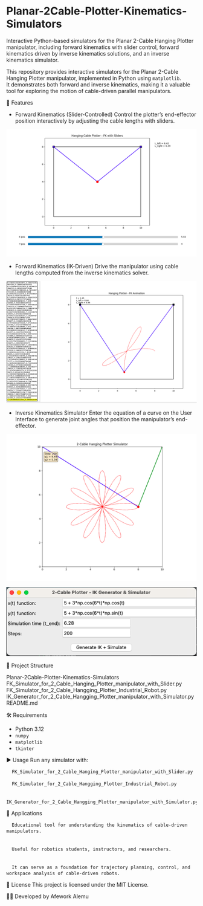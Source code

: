 # Planar-2Cable-Plotter-Kinematics-Simulators
Interactive Python-based simulators for the Planar 2-Cable Hanging Plotter manipulator, including forward kinematics with slider control, forward kinematics driven by inverse kinematics solutions, and an inverse kinematics simulator.



This repository provides interactive simulators for the Planar 2-Cable Hanging Plotter manipulator, implemented in Python using `matplotlib`.  
It demonstrates both forward and inverse kinematics, making it a valuable tool for exploring the motion of cable-driven parallel manipulators.  



🚀 Features
- Forward Kinematics (Slider-Controlled)
  Control the plotter’s end-effector position interactively by adjusting the cable lengths with sliders.  

![image alt](https://github.com/aAfeworki/Planar-2Cable-Plotter-Kinematics-Simulators/blob/main/FK_Simulator_for_2_Cable_Hanging_Plotter_manipulator_with_Slider.png?raw=true)

- Forward Kinematics (IK-Driven)
  Drive the manipulator using cable lengths computed from the inverse kinematics solver.  

![image alt](https://github.com/aAfeworki/Planar-2Cable-Plotter-Kinematics-Simulators/blob/main/FK_Simulator_for_2_Cable_Hangging_Plotter_Industrial_Robot.png?raw=true)

- Inverse Kinematics Simulator
  Enter the equation of a curve on the User Interface to generate joint angles that position the manipulator’s end-effector.

![image alt](https://github.com/aAfeworki/Planar-2Cable-Plotter-Kinematics-Simulators/blob/main/IK_Generator_for_2_Cable_Hangging_Plotter_manipulator_with_Simulator.png?raw=true)

![image alt](https://github.com/aAfeworki/Planar-2Cable-Plotter-Kinematics-Simulators/blob/main/IK_Generator_for_2_Cable_Hangging_Plotter_manipulator_with_Simulator%20user%20Interface.png?raw=true)

📂 Project Structure

Planar-2Cable-Plotter-Kinematics-Simulators
      FK_Simulator_for_2_Cable_Hanging_Plotter_manipulator_with_Slider.py
      FK_Simulator_for_2_Cable_Hangging_Plotter_Industrial_Robot.py
      IK_Generator_for_2_Cable_Hangging_Plotter_manipulator_with_Simulator.py
      README.md



🛠 Requirements
- Python 3.12
- `numpy`
- `matplotlib`
- `tkinter`




▶️ Usage
Run any simulator with:

      FK_Simulator_for_2_Cable_Hanging_Plotter_manipulator_with_Slider.py

      FK_Simulator_for_2_Cable_Hangging_Plotter_Industrial_Robot.py

      IK_Generator_for_2_Cable_Hangging_Plotter_manipulator_with_Simulator.py


🎯 Applications

      Educational tool for understanding the kinematics of cable-driven manipulators.


      Useful for robotics students, instructors, and researchers.


      It can serve as a foundation for trajectory planning, control, and workspace analysis of cable-driven robots.



📜 License
This project is licensed under the MIT License.

👨‍💻 Developed by Afework Alemu
